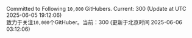 Committed to Following `10,000` GitHubers. Current: <!-- FOLLOWING_COUNT -->300<!-- FOLLOWING_COUNT --> (Update at UTC <!-- LAST_UPDATED -->2025-06-05 19:12:06<!-- LAST_UPDATED -->)<br>
致力于关注`10,000`个GitHuber。当前：<!-- FOLLOWING_COUNT -->300<!-- FOLLOWING_COUNT --> (更新于北京时间 <!-- LAST_UPDATED_CST -->2025-06-06 03:12:06<!-- LAST_UPDATED_CST -->)
